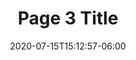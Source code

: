 ---
title: "Page 3 Title"
date: 2020-07-15T15:12:57-06:00
image: "img/3.jpg"
thumbnail: "img/chapter-1.png"
description: "Alice runs down a long corridor. This is a public domain comic strip from comicbookplus.com."
chapter: "Down the Rabbit Hole"
draft: false
---